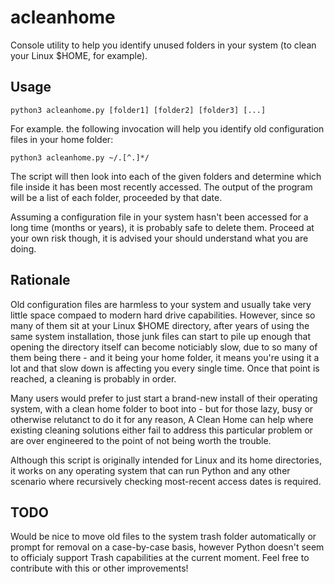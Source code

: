 # acleanhome
Console utility to help you identify unused folders in your system (to clean your Linux $HOME, for example).

## Usage

`python3 acleanhome.py [folder1] [folder2] [folder3] [...]`

For example. the following invocation will help you identify old configuration files in your home folder:

`python3 acleanhome.py ~/.[^.]*/`

The script will then look into each of the given folders and determine which file inside it has been most recently accessed. The output of the program will be a list of each folder, proceeded by that date.

Assuming a configuration file in your system hasn't been accessed for a long time (months or years), it is probably safe to delete them. Proceed at your own risk though, it is advised your should understand what you are doing.

## Rationale

Old configuration files are harmless to your system and usually take very little space compaed to modern hard drive capabilities. However, since so many of them sit at your Linux $HOME directory, after years of using the same system installation, those junk files can start to pile up enough that opening the directory itself can become noticiably slow, due to so many of them being there - and it being your home folder, it means you're using it a lot and that slow down is affecting you every single time. Once that point is reached, a cleaning is probably in order.

Many users would prefer to just start a brand-new install of their operating system, with a clean home folder to boot into - but for those lazy, busy or otherwise relutanct to do it for any reason, A Clean Home can help where existing cleaning solutions either fail to address this particular problem or are over engineered to the point of not being worth the trouble.

Although this script is originally intended for Linux and its home directories, it works on any operating system that can run Python and any other scenario where recursively checking most-recent access dates is required.

## TODO

Would be nice to move old files to the system trash folder automatically or prompt for removal on a case-by-case basis, however Python doesn't seem to officialy support Trash capabilities at the current moment. Feel free to contribute with this or other improvements!
